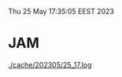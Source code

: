 Thu 25 May 17:35:05 EEST 2023
# JAM
<a href='./cache/202305/25_17.log'>./cache/202305/25_17.log</a>
